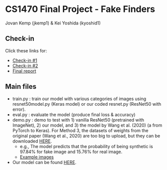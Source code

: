 # CS1470 Final Project - Fake Finders
Jovan Kemp (jkemp1) & Kei Yoshida (kyoshid1)

## Check-in
Click these links for:
- [Check-in #1](https://github.com/kyoshida14/CS1470_final_project/blob/main/checkin1.md)
- [Check-in #2](https://github.com/kyoshida14/CS1470_final_project/blob/main/checkin2.md)
- [Final report](https://docs.google.com/document/d/1hR5TavxFtjiG2qUDFXhf03EcF9E-WZer/edit?usp=sharing&ouid=104219524083468089449&rtpof=true&sd=true)

## Main files
- train.py : train our model with various categories of images using resnet50model.py (Keras model) or our coded resnet.py (ResNet50 with error).
- eval.py : evaluate the model (produce final loss & accuracy)
- demo.py : demo to test with 1) vanilla ResNet50 (pretrained with ImageNet), 2) our model, and 3) the model by Wang et al. (2020) (a from PyTorch to Keras). For Method 3, the datasets of weights from the original paper (Wang et al., 2020) are too big to upload, but they can be downloaded [HERE](https://github.com/PeterWang512/CNNDetection/tree/master/weights).
    - e.g., The model predicts that the probability of being synthetic is 97.84% for fake image and 15.76% for real image.
    - [Example images](https://github.com/kyoshida14/CS1470_final_project/tree/main/examples)
- Our model can be found [HERE](https://drive.google.com/drive/folders/1kDDdQwyrBvb9LBY_e-KnfLTBai37dmHO?usp=sharing).
